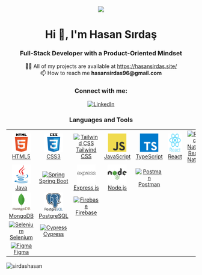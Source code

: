 
<div align="center">
<img src="https://github.com/Anmol-Baranwal/Cool-GIFs-For-GitHub/assets/74038190/7d484dc9-68a9-4ee6-a767-aea59035c12d" width="500">
</div>



<h1 align="center">Hi 👋, I'm Hasan Sırdaş</h1>
<h3 align="center">Full-Stack Developer with a Product-Oriented Mindset</h3>



<p align="center">
👨‍💻 All of my projects are available at <a href="https://hasansirdas.site/">https://hasansirdas.site/</a> <br>
📫 How to reach me <strong>hasansirdas96@gmail.com</strong>
</p>



<h3 align="center">Connect with me:</h3>
<p align="center">
  <a href="https://www.linkedin.com/in/sirdashasan/" target="blank">
    <img src="https://raw.githubusercontent.com/rahuldkjain/github-profile-readme-generator/master/src/images/icons/Social/linked-in-alt.svg" alt="LinkedIn" height="30" width="40" />
  </a>
</p>


<h3 align="center">Languages and Tools</h3>

<table align="center">
<tr>
 <td align="center">
    <a href="https://www.w3.org/html/" target="_blank">
      <img src="https://raw.githubusercontent.com/devicons/devicon/master/icons/html5/html5-original-wordmark.svg" alt="HTML5" width="50" height="50"/>
      <br>HTML5
    </a>
  </td>
  <td align="center">
    <a href="https://www.w3schools.com/css/" target="_blank">
      <img src="https://raw.githubusercontent.com/devicons/devicon/master/icons/css3/css3-original-wordmark.svg" alt="CSS3" width="50" height="50"/>
      <br>CSS3
    </a>
  </td>
  <td align="center">
      <a href="https://tailwindcss.com/" target="_blank">
        <img src="https://www.vectorlogo.zone/logos/tailwindcss/tailwindcss-icon.svg" alt="Tailwind CSS" width="50" height="50"/>
        <br>Tailwind CSS
      </a>
    </td>
  <td align="center">
      <a href="https://developer.mozilla.org/en-US/docs/Web/JavaScript" target="_blank">
        <img src="https://raw.githubusercontent.com/devicons/devicon/master/icons/javascript/javascript-original.svg" alt="JavaScript" width="50" height="50"/>
        <br>JavaScript
      </a>
    </td>
    <td align="center">
      <a href="https://www.typescriptlang.org/" target="_blank">
        <img src="https://raw.githubusercontent.com/devicons/devicon/master/icons/typescript/typescript-original.svg" alt="TypeScript" width="50" height="50"/>
        <br>TypeScript
      </a>
    </td>
  <td align="center">
      <a href="https://reactjs.org/" target="_blank">
        <img src="https://raw.githubusercontent.com/devicons/devicon/master/icons/react/react-original-wordmark.svg" alt="React" width="50" height="50"/>
        <br>React
      </a>
    </td>
  <td align="center">
      <a href="https://reactnative.dev/" target="_blank">
        <img src="https://reactnative.dev/img/header_logo.svg" alt="React Native" width="50" height="50"/>
        <br>React Native
      </a>
    </td>
</tr>

<tr>
<td align="center">
    <a href="https://www.java.com/" target="_blank">
      <img src="https://raw.githubusercontent.com/devicons/devicon/master/icons/java/java-original.svg" alt="Java" width="50" height="50"/>
      <br>Java
    </a>
  </td>
<td align="center">
      <a href="https://spring.io/" target="_blank">
        <img src="https://www.vectorlogo.zone/logos/springio/springio-icon.svg" alt="Spring" width="50" height="50"/>
        <br>Spring Boot
      </a>
    </td>
<td align="center">
      <a href="https://expressjs.com/" target="_blank">
        <img src="https://raw.githubusercontent.com/devicons/devicon/master/icons/express/express-original-wordmark.svg" alt="Express.js" width="50" height="50"/>
        <br>Express.js
      </a>
    </td>
   <td align="center">
      <a href="https://nodejs.org/" target="_blank">
        <img src="https://raw.githubusercontent.com/devicons/devicon/master/icons/nodejs/nodejs-original-wordmark.svg" alt="Node.js" width="50" height="50"/>
        <br>Node.js
      </a>
    </td>
  <td align="center">
      <a href="https://postman.com/" target="_blank">
        <img src="https://www.vectorlogo.zone/logos/getpostman/getpostman-icon.svg" alt="Postman" width="50" height="50"/>
        <br>Postman
      </a>
    </td>
</tr>

<tr>
<td align="center">
      <a href="https://www.mongodb.com/" target="_blank">
        <img src="https://raw.githubusercontent.com/devicons/devicon/master/icons/mongodb/mongodb-original-wordmark.svg" alt="MongoDB" width="50" height="50"/>
        <br>MongoDB
      </a>
    </td>
    <td align="center">
      <a href="https://www.postgresql.org/" target="_blank">
        <img src="https://raw.githubusercontent.com/devicons/devicon/master/icons/postgresql/postgresql-original-wordmark.svg" alt="PostgreSQL" width="50" height="50"/>
        <br>PostgreSQL
      </a>
    </td>
    <td align="center">
      <a href="https://firebase.google.com/" target="_blank">
        <img src="https://www.vectorlogo.zone/logos/firebase/firebase-icon.svg" alt="Firebase" width="50" height="50"/>
        <br>Firebase
      </a>
    </td>
</tr>
  
 
  <tr>
    <td align="center">
      <a href="https://www.selenium.dev/" target="_blank">
        <img src="https://raw.githubusercontent.com/detain/svg-logos/780f25886640cef088af994181646db2f6b1a3f8/svg/selenium-logo.svg" alt="Selenium" width="50" height="50"/>
        <br>Selenium
      </a>
    </td>
     <td align="center">
    <a href="https://www.cypress.io/" target="_blank">
      <img src="https://raw.githubusercontent.com/simple-icons/simple-icons/6e46ec1fc23b60c8fd0d2f2ff46db82e16dbd75f/icons/cypress.svg" alt="Cypress" width="50" height="50"/>
      <br>Cypress
    </a>
  </td>
  </tr>

   <tr>
  <td align="center">
    <a href="https://www.figma.com/" target="_blank">
      <img src="https://www.vectorlogo.zone/logos/figma/figma-icon.svg" alt="Figma" width="50" height="50"/>
      <br>Figma
    </a>
  </td>
  <td></td>
  <td></td>
  <td></td>
</tr>

   
</table>



<p><img align="center" src="https://github-readme-stats.vercel.app/api/top-langs?username=sirdashasan&show_icons=true&locale=en&layout=compact" alt="sirdashasan" /></p>
